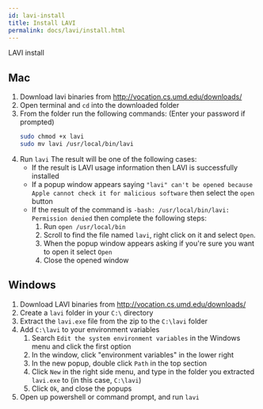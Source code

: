 ```yaml
---
id: lavi-install
title: Install LAVI
permalink: docs/lavi/install.html
---
```


LAVI install

## Mac
1. Download lavi binaries from http://vocation.cs.umd.edu/downloads/
2. Open terminal and `cd` into the downloaded folder
3. From the folder run the following commands:
   (Enter your password if prompted)
   ```bash
   sudo chmod +x lavi
   sudo mv lavi /usr/local/bin/lavi
   ```
4. Run `lavi` The result will be one of the following cases:
   - If the result is LAVI usage information then LAVI is successfully installed
   - If a popup window appears saying `"lavi" can't be opened because Apple cannot check it for malicious software` then select the `open` button 
   - If the result of the command is `-bash: /usr/local/bin/lavi: Permission denied` then complete the following steps:
      1. Run `open /usr/local/bin`
      2. Scroll to find the file named `lavi`, right click on it and select `Open`. 
      3. When the popup window appears asking if you're sure you want to open it select `Open`
      4. Close the opened window

## Windows
1. Download LAVI binaries from http://vocation.cs.umd.edu/downloads/
2. Create a `lavi` folder in your `C:\` directory
3. Extract the `lavi.exe` file from the zip to the `C:\lavi` folder
4. Add `C:\lavi` to your environment variables
   1. Search `Edit the system environment variables` in the Windows menu and click the first option
   2. In the window, click "environment variables" in the lower right
   3. In the new popup, double click `Path` in the top section
   4. Click `New` in the right side menu, and type in the folder you extracted `lavi.exe` to (in this case, `C:\lavi`)
   5. Click `Ok`, and close the popups
5. Open up powershell or command prompt, and run `lavi`